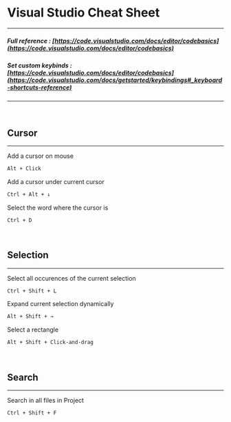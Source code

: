 # Visual Studio Cheat Sheet

<hr>

##### Full reference : [https://code.visualstudio.com/docs/editor/codebasics](https://code.visualstudio.com/docs/editor/codebasics)
##### Set custom keybinds : [https://code.visualstudio.com/docs/editor/codebasics](https://code.visualstudio.com/docs/getstarted/keybindings#_keyboard-shortcuts-reference)

<hr>





<br>

## **Cursor**

<hr>

Add a cursor on mouse
```bash
Alt + Click
```

Add a cursor under current cursor
```bash
Ctrl + Alt + ↓
```

Select the word where the cursor is
```bash
Ctrl + D
```





<br>

## **Selection**

<hr>

Select all occurences of the current selection
```bash
Ctrl + Shift + L
```

Expand current selection dynamically
```bash
Alt + Shift + →
```

Select a rectangle
```bash
Alt + Shift + Click-and-drag
```





<br>

## **Search**

<hr>

Search in all files in Project
```bash
Ctrl + Shift + F
```
